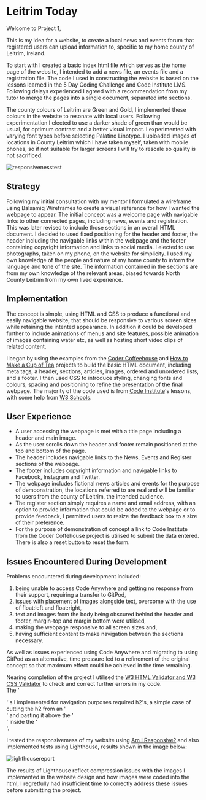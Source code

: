 # Leitrim Today

Welcome to Project 1,

This is my idea for a website, to create a local news and events forum that registered users can upload information to, specific to my home county of Leitrim, Ireland. 

To start with I created a basic index.html file which serves as the home page of the website, I intended to add a news file, an events file and a registration file. The code I used in constructing the website is based on the lessons learned in the 5 Day Coding Challenge and Code Institute LMS. Following delays experienced I agreed with a recommendation from my tutor to merge the pages into a single document, separated into sections.

The county colours of Leitrim are Green and Gold, I implemented these colours in the website to resonate with local users. Following experimentation I elected to use a darker shade of green than would be usual, for optimum contrast and a better visual impact. I experimented with varying font types before selecting Palatino Linotype. I uploaded images of locations in County Leitrim which I have taken myself, taken with mobile phones, so if not suitable for larger screens I will try to rescale so quality is not sacrificed. 

![responsivenesstest](https://github.com/Shea-Kelly/leitrim-today/assets/136702564/191e67a7-6bca-4d70-9542-8500c2211e69)

## Strategy

Following my initial consultation with my mentor I formulated a wireframe using Balsamiq Wireframes to create a visual reference for how I wanted the webpage to appear. The initial concept was a welcome page with navigable links to other connected pages, including news, events and registration. This was later revised to include those sections in an overall HTML document. I decided to used fixed positioning for the header and footer, the header including the navigable links within the webpage and the footer containing copyright information and links to social media. I elected to use photographs, taken on my phone, on the website for simplicity. I used my own knowledge of the people and nature of my home county to inform the language and tone of the site. The information contained in the sections are from my own knowledge of the relevant areas, biased towards North County Leitrim from my own lived experience.

## Implementation

The concept is simple, using HTML and CSS to produce a functional and easily navigable website, that should be responsive to various screen sizes while retaining the intented appearance. In addition it could be developed further to include animations of menus and site features, possible animation of images containing water etc, as well as hosting short video clips of related content.

I began by using the examples from the [Coder Coffeehouse](https://learn.codeinstitute.net/courses/course-v1:CodeInstitute+LRR101+2021_T1/courseware/b4e5b2c91d0a4ee3bb24fac71811b23f/fb53b5df2fbd47f183297ff8c93040c1/) and [How to Make a Cup of Tea](https://learn.codeinstitute.net/courses/course-v1:CodeInstitute+AACC+2021/courseware/7dcccde95af649d0a9dcd8a1aaad1e96/d1cbc2d2b2b54a24b18923471613764a/) projects to build the basic HTML document, including meta tags, a header, sections, articles, images, ordered and unordered lists, and a footer. I then used CSS to introduce styling, changing fonts and colours, spacing and positioning to refine the presentation of the final webpage. The majority of the code used is from [Code Institute](https://learn.codeinstitute.net/dashboard)'s lessons, with some help from [W3 Schools](https://www.w3schools.com/).

## User Experience

* A user accessing the webpage is met with a title page including a header and main image.  
* As the user scrolls down the header and footer remain positioned at the top and bottom of the page.  
* The header includes navigable links to the News, Events and Register sections of the webpage.  
* The footer includes copyright information and navigable links to Facebook, Instagram and Twitter.  
* The webpage includes fictional news articles and events for the purpose of demoonstration, the locations referred to are real and will be familiar to users from the county of Leitrim, the intended audience.  
* The register section simply requires a name and email address, with an option to provide information that could be added to the webpage or to provide feedback, I permitted users to resize the feedback box to a size of their preference.  
* For the purpose of demonstration of concept a link to Code Institute from the Coder Coffehouse project is utilised to submit the data entered. There is also a reset button to reset the form.  

## Issues Encountered During Development

Problems encountered during development included:  
1. being unable to access Code Anywhere and getting no response from their support, requiring a transfer to GitPod,  
2. issues with placement of images alongside text, overcome with the use of float:left and float:right,  
3. text and images from the body being obscured behind the header and footer, margin-top and margin bottom were utilised,  
4. making the webpage responsive to all screen sizes and,  
5. having sufficient content to make navigation between the sections necessary.  

As well as issues experienced using Code Anywhere and migrating to using GitPod as an alternative, time pressure led to a refinement of the original concept so that maximum effect could be achieved in the time remaining.

Nearing completion of the project I utilised the [W3 HTML Validator and W3 CSS Validator](https://www.w3.org/developers/tools/) to check and correct further errors in my code.  
The '<section>''s I implemented for navigation purposes required h2's, a simple case of cutting the h2 from an '<article>' and pasting it above the '<article>' inside the '<section>'.  
  
I tested the responsivemess of my website using [Am I Responsive?](http://ami.responsivedesign.is/) and also implemented tests using Lighthouse, results shown in the image below:  

![lighthousereport](https://github.com/Shea-Kelly/leitrim-today/assets/136702564/3eceb863-a693-4777-ad9e-512ef553c100)  

The results of Lighthouse reflect compression issues with the images I implemented in the website design and how images were coded into the html, I regretfully had insufficient time to correctly address these issues before submitting the project.
